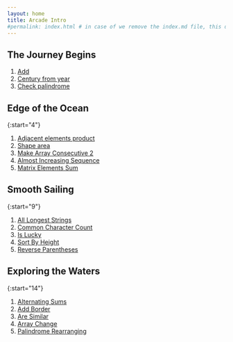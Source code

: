 ```yaml
---
layout: home
title: Arcade Intro
#permalink: index.html # in case of we remove the index.md file, this doc will be the index page
---
```


## The Journey Begins
1. [Add](1_add/README.html)
1. [Century from year](2_centuryFromYear/README.html)
1. [Check palindrome](3_checkPalindrome/README.html)

## Edge of the Ocean

{:start="4"}
1. [Adjacent elements product](4_adjacentElementsProduct/README.html)
1. [Shape area](5_shapeArea/README.html)
1. [Make Array Consecutive 2](6_makeArrayConsecutive2/README.html)
1. [Almost Increasing Sequence](7_almostIncreasingSequence/README.html)
1. [Matrix Elements Sum](8_matrixElementsSum/README.html)

## Smooth Sailing

{:start="9"}
1. [All Longest Strings](9_allLongestStrings/README.html)
1. [Common Character Count](10_commonCharacterCount/README.html)
1. [Is Lucky](11_isLucky/README.html)
1. [Sort By Height](12_sortByHeight/README.html)
1. [Reverse Parentheses](13_reverseParentheses/README.html)

## Exploring the Waters

{:start="14"}
1. [Alternating Sums](14_alternatingSums/README.html)
1. [Add Border](15_addBorder/README.html)
1. [Are Similar](16_areSimilar/README.html)
1. [Array Change](17_arrayChange/README.html)
1. [Palindrome Rearranging](18_palindromeRearranging/README.html)